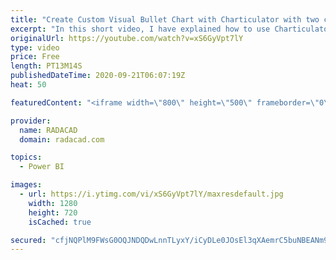 ```yaml
---
title: "Create Custom Visual Bullet Chart with Charticulator with two categories"
excerpt: "In this short video, I have explained how to use Charticulator for creating a Bullet chart with two categories."
originalUrl: https://youtube.com/watch?v=xS6GyVpt7lY
type: video
price: Free
length: PT13M14S
publishedDateTime: 2020-09-21T06:07:19Z
heat: 50

featuredContent: "<iframe width=\"800\" height=\"500\" frameborder=\"0\" src=\"https://www.youtube.com/embed/xS6GyVpt7lY\" allow=\"accelerometer; autoplay; encrypted-media; gyroscope; picture-in-picture\" allowfullscreen></iframe>"

provider:
  name: RADACAD
  domain: radacad.com

topics:
  - Power BI

images:
  - url: https://i.ytimg.com/vi/xS6GyVpt7lY/maxresdefault.jpg
    width: 1280
    height: 720
    isCached: true

secured: "cfjNQPlM9FWsG0OQJNDQDwLnnTLyxY/iCyDLe0JOsEl3qXAemrC5buNBEANm9h39UslYi046eNB9leTfz0SDdw/Yj//jsiaqGTtmTs2mLWGOgHi6U2Hm1Aw8tZ7rLPwOLWh1G0cphZCZc+YJN6pN3V5+K9CRP/xvV3GfuCJLRNqH0V8EDfH2brZAIv1OH1zDc65BIIBnnMV93+b5veTY/pXgDZduJm36s8CKW1B6QUoFtEJY7os+mv3WRBnD56MGKd1UkQcFRnl+PoKKgZ7COnAaFCKfbFGfhi1ygqL4JY6QS+EdVzvSuB77mUXTNmSzUIK2WkC2twhwIiSNemPAHBQGQtecCVIdm2m+jFYtb7Rf7CzxjyA42XpcYwWG+Mx7J1BoWtHJ4J3QyPXZi+O+xpDATaiOTyW7xfvA9Cdby2g=;CVjANeOSp5kXEaSSR4zOBQ=="
---
```


